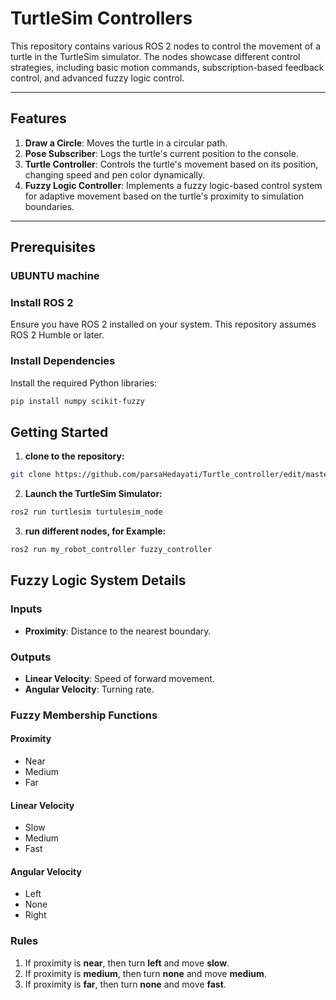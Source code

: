 # TurtleSim Controllers

This repository contains various ROS 2 nodes to control the movement of a turtle in the TurtleSim simulator. The nodes showcase different control strategies, including basic motion commands, subscription-based feedback control, and advanced fuzzy logic control.

---

## Features

1. **Draw a Circle**: Moves the turtle in a circular path.
2. **Pose Subscriber**: Logs the turtle's current position to the console.
3. **Turtle Controller**: Controls the turtle's movement based on its position, changing speed and pen color dynamically.
4. **Fuzzy Logic Controller**: Implements a fuzzy logic-based control system for adaptive movement based on the turtle's proximity to simulation boundaries.

---

## Prerequisites
### UBUNTU machine

### Install ROS 2
Ensure you have ROS 2 installed on your system. This repository assumes ROS 2 Humble or later.

### Install Dependencies
Install the required Python libraries:
```bash
pip install numpy scikit-fuzzy

```
## Getting Started
1. **clone to the repository:**
 ```bash
git clone https://github.com/parsaHedayati/Turtle_controller/edit/master/README.md

```
2. **Launch the TurtleSim Simulator:**
```bash
ros2 run turtlesim turtulesim_node

```
3. **run different nodes, for Example:**
```bash
ros2 run my_robot_controller fuzzy_controller

```

## Fuzzy Logic System Details

### Inputs
- **Proximity**: Distance to the nearest boundary.

### Outputs
- **Linear Velocity**: Speed of forward movement.
- **Angular Velocity**: Turning rate.

### Fuzzy Membership Functions

#### Proximity
- Near
- Medium
- Far

#### Linear Velocity
- Slow
- Medium
- Fast

#### Angular Velocity
- Left
- None
- Right

### Rules
1. If proximity is **near**, then turn **left** and move **slow**.
2. If proximity is **medium**, then turn **none** and move **medium**.
3. If proximity is **far**, then turn **none** and move **fast**.


